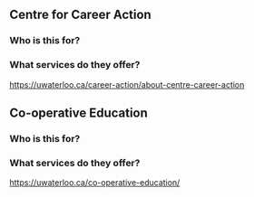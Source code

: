 ## **Centre for Career Action**

### **Who is this for?**
### **What services do they offer?**

https://uwaterloo.ca/career-action/about-centre-career-action


## **Co-operative Education**

### **Who is this for?**
### **What services do they offer?**

https://uwaterloo.ca/co-operative-education/
